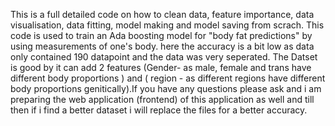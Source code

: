 This is a full detailed code on how to clean data, feature importance, data visualisation, data fitting, model making and model saving from scrach. This code is used to train an Ada boosting model for "body fat predictions" by using measurements of one's body. here the accuracy is a bit low as data only contained 190 datapoint and the data was very seperated. The Datset is good by it can add 2 features (Gender- as male, female and trans have different body proportions ) and ( region - as different regions have different body proportions genitically).If you have any questions please ask and i am preparing the web application (frontend) of this application as well and till then if i find a better dataset i will replace the files for a better accuracy.
